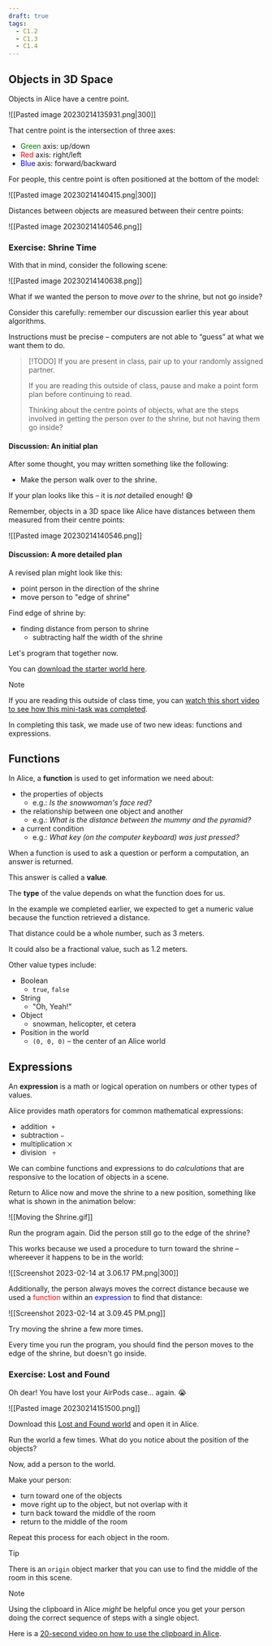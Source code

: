 ```yaml
---
draft: true
tags: 
  - C1.2
  - C1.3
  - C1.4
---
```

## Objects in 3D Space

Objects in Alice have a centre point.

![[Pasted image 20230214135931.png|300]]

That centre point is the intersection of three axes:

- <span style="color:green;">Green</span> axis: up/down
- <span style="color:red;">Red</span> axis: right/left
- <span style="color:blue;">Blue</span> axis: forward/backward

For people, this centre point is often positioned at the bottom of the model:

![[Pasted image 20230214140415.png|300]]

Distances between objects are measured between their centre points:

![[Pasted image 20230214140546.png]]

### Exercise: Shrine Time

With that in mind, consider the following scene:

![[Pasted image 20230214140638.png]]

What if we wanted the person to move *over* to the shrine, but not go inside?

Consider this carefully: remember our discussion earlier this year about algorithms.

Instructions must be precise – computers are not able to “guess” at what we want them to do.

> [!TODO]
> If you are present in class, pair up to your randomly assigned partner.
> 
> If you are reading this outside of class, pause and make a point form plan before continuing to read.
> 
> Thinking about the centre points of objects, what are the steps involved in getting the person over *to* the shrine, but not having them go inside?

#### Discussion: An initial plan

After some thought, you may written something like the following:

- Make the person walk over to the shrine.

If your plan looks like this – it is *not* detailed enough! 😅

Remember, objects in a 3D space like Alice have distances between them measured from their centre points:

![[Pasted image 20230214140546.png]]

#### Discussion: A more detailed plan

A revised plan might look like this:

- point person in the direction of the shrine
- move person to "edge of shrine"

Find edge of shrine by:

- finding distance from person to shrine
	- subtracting half the width of the shrine

Let's program that together now. 

You can [download the starter world here](https://www.russellgordon.ca/lcs/2023-24/icd2o/Person%20and%20Shrine.a3p.zip).

> [!NOTE]
> 
> If you are reading this outside of class time, you can [watch this short video to see how this mini-task was completed](https://www.yout-ube.com/watch?v=O80VYKY1Kk8).

In completing this task, we made use of two new ideas: functions and expressions.

## Functions

In Alice, a **function** is used to get information we need about:

- the properties of objects
	- e.g.: *Is the snowwoman's face red?*
- the relationship between one object and another
	- e.g.: *What is the distance between the mummy and the pyramid?* 
- a current condition
	- e.g.: *What key (on the computer keyboard) was just pressed?*

When a function is used to ask a question or perform a computation, an answer is returned.

This answer is called a **value**.

The **type** of the value depends on what the function does for us.

In the example we completed earlier, we expected to get a numeric value because the function retrieved a distance. 

That distance could be a whole number, such as 3 meters.

It could also be a fractional value, such as 1.2 meters.

Other value types include:

- Boolean 
	- `true`, `false`
 - String 
	 - "Oh, Yeah!"
 - Object
	 - snowman, helicopter, et cetera
 - Position in the world
	 - `(0, 0, 0)` – the center of an Alice world 

## Expressions

An **expression** is a math or logical operation on numbers or other types of values.

Alice provides math operators for common mathematical expressions:
-   addition  `+`
-   subtraction `−`
-   multiplication `⨉` 
-   division   `÷`

We can combine functions and  expressions to do _calculations_ that are responsive to the location of objects in a scene.

Return to Alice now and move the shrine to a new position, something like what is shown in the animation below:

![[Moving the Shrine.gif]]

Run the program again. Did the person still go to the edge of the shrine?

This works because we used a procedure to turn toward the shrine – whereever it happens to be in the world:

![[Screenshot 2023-02-14 at 3.06.17 PM.png|300]]

Additionally, the person always moves the correct distance because we used a <span style="color:red">function</span> within an <span style="color:blue">expression</span> to find that distance:

![[Screenshot 2023-02-14 at 3.09.45 PM.png]]

Try moving the shrine a few more times. 

Every time you run the program, you should find the person moves to the edge of the shrine, but doesn't go inside.

### Exercise: Lost and Found

Oh dear! You have lost your AirPods case... again. 😭

![[Pasted image 20230214151500.png]]

Download this [Lost and Found world](https://www.russellgordon.ca/lcs/2023-24/icd2o/Lost%20and%20Found.a3p.zip) and open it in Alice.

Run the world a few times. What do you notice about the position of the objects?

Now, add a person to the world.

Make your person:

- turn toward one of the objects
- move right up to the object, but not overlap with it
- turn back toward the middle of the room
- return to the middle of the room

Repeat this process for each object in the room.

> [!TIP]
> There is an `origin` object marker that you can use to find the middle of the room in this scene.

> [!NOTE]
> Using the clipboard in Alice *might* be helpful once you get your person doing the correct sequence of steps with a single object.
> 
> Here is a [20-second video on how to use the clipboard in Alice](https://www.yout-ube.com/watch?v=mbeQXeHqPvk).



